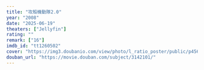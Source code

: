 ```yaml
---
title: "攻殻機動隊2.0"
year: "2008"
date: "2025-06-19"
theaters: ["Jellyfin"]
rating: ""
remark: ["16"]
imdb_id: "tt1260502"
cover: "https://img3.doubanio.com/view/photo/l_ratio_poster/public/p456918283.jpg"
douban_url: "https://movie.douban.com/subject/3142101/"
---
```

